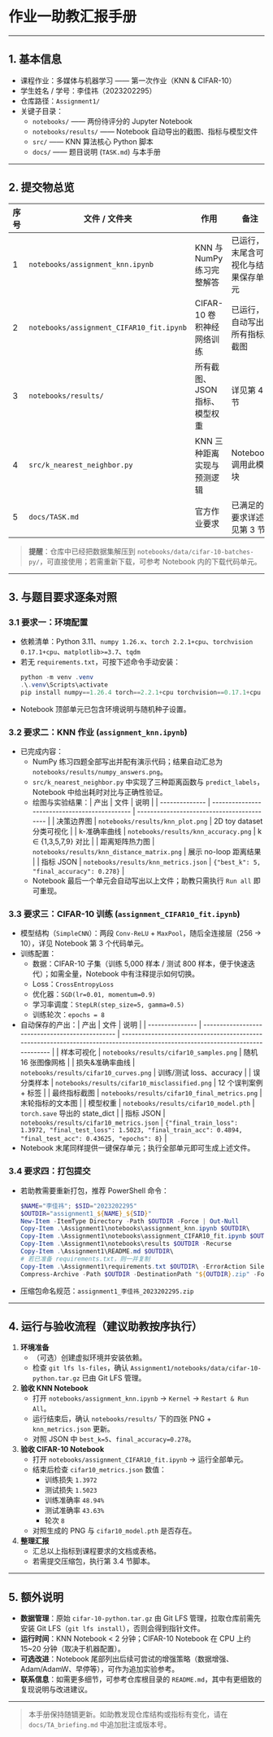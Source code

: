 # 作业一助教汇报手册

---

## 1. 基本信息

- 课程作业：多媒体与机器学习 —— 第一次作业（KNN & CIFAR-10）
- 学生姓名 / 学号：李佳祎（2023202295）
- 仓库路径：`Assignment1/`
- 关键子目录：
  - `notebooks/` —— 两份待评分的 Jupyter Notebook
  - `notebooks/results/` —— Notebook 自动导出的截图、指标与模型文件
  - `src/` —— KNN 算法核心 Python 脚本
  - `docs/` —— 题目说明 (`TASK.md`) 与本手册

---

## 2. 提交物总览

| 序号 | 文件 / 文件夹                              | 作用                          | 备注                               |
| ---- | ------------------------------------------ | ----------------------------- | ---------------------------------- |
| 1    | `notebooks/assignment_knn.ipynb`         | KNN 与 NumPy 练习完整解答     | 已运行，末尾含可视化与结果保存单元 |
| 2    | `notebooks/assignment_CIFAR10_fit.ipynb` | CIFAR-10 卷积神经网络训练     | 已运行，自动写出所有指标/截图      |
| 3    | `notebooks/results/`                     | 所有截图、JSON 指标、模型权重 | 详见第 4 节                        |
| 4    | `src/k_nearest_neighbor.py`              | KNN 三种距离实现与预测逻辑    | Notebook 调用此模块                |
| 5    | `docs/TASK.md`                           | 官方作业要求                  | 已满足的要求详述见第 3 节          |

> **提醒**：仓库中已经把数据集解压到 `notebooks/data/cifar-10-batches-py/`，可直接使用；若需重新下载，可参考 Notebook 内的下载代码单元。

---

## 3. 与题目要求逐条对照

### 3.1 要求一：环境配置

- 依赖清单：Python 3.11、`numpy 1.26.x`、`torch 2.2.1+cpu`、`torchvision 0.17.1+cpu`、`matplotlib>=3.7`、`tqdm`
- 若无 `requirements.txt`，可按下述命令手动安装：
  ```powershell
  python -m venv .venv
  .\.venv\Scripts\activate
  pip install numpy==1.26.4 torch==2.2.1+cpu torchvision==0.17.1+cpu matplotlib tqdm
  ```
- Notebook 顶部单元已包含环境说明与随机种子设置。

### 3.2 要求二：KNN 作业 (`assignment_knn.ipynb`)

- 已完成内容：
  - NumPy 练习四题全部写出并配有演示代码；结果自动汇总为 `notebooks/results/numpy_answers.png`。
  - `src/k_nearest_neighbor.py` 中实现了三种距离函数与 `predict_labels`，Notebook 中给出耗时对比与正确性验证。
  - 绘图与实验结果：| 产出           | 文件                                          | 说明                                       |
    | -------------- | --------------------------------------------- | ------------------------------------------ |
    | 决策边界图     | `notebooks/results/knn_plot.png`            | 2D toy dataset 分类可视化                  |
    | k-准确率曲线   | `notebooks/results/knn_accuracy.png`        | k ∈ {1,3,5,7,9} 对比                      |
    | 距离矩阵热力图 | `notebooks/results/knn_distance_matrix.png` | 展示 no-loop 距离结果                      |
    | 指标 JSON      | `notebooks/results/knn_metrics.json`        | `{"best_k": 5, "final_accuracy": 0.278}` |
  - Notebook 最后一个单元会自动写出以上文件；助教只需执行 `Run all` 即可重现。

### 3.3 要求三：CIFAR-10 训练 (`assignment_CIFAR10_fit.ipynb`)

- 模型结构（`SimpleCNN`）：两段 `Conv-ReLU` + `MaxPool`，随后全连接层（256 -> 10），详见 Notebook 第 3 个代码单元。
- 训练配置：
  - 数据：CIFAR-10 子集（训练 5,000 样本 / 测试 800 样本，便于快速迭代）；如需全量，Notebook 中有注释提示如何切换。
  - Loss：`CrossEntropyLoss`
  - 优化器：`SGD(lr=0.01, momentum=0.9)`
  - 学习率调度：`StepLR(step_size=5, gamma=0.5)`
  - 训练轮次：`epochs = 8`
- 自动保存的产出：| 产出            | 文件                                            | 说明                                                                                                                           |
  | --------------- | ----------------------------------------------- | ------------------------------------------------------------------------------------------------------------------------------ |
  | 样本可视化      | `notebooks/results/cifar10_samples.png`       | 随机 16 张图像网格                                                                                                             |
  | 损失&准确率曲线 | `notebooks/results/cifar10_curves.png`        | 训练/测试 loss、accuracy                                                                                                       |
  | 误分类样本      | `notebooks/results/cifar10_misclassified.png` | 12 个误判案例 + 标签                                                                                                           |
  | 最终指标截图    | `notebooks/results/cifar10_final_metrics.png` | 末轮指标的文本图                                                                                                               |
  | 模型权重        | `notebooks/results/cifar10_model.pth`         | `torch.save` 导出的 state_dict                                                                                               |
  | 指标 JSON       | `notebooks/results/cifar10_metrics.json`      | `{"final_train_loss": 1.3972, "final_test_loss": 1.5023, "final_train_acc": 0.4894, "final_test_acc": 0.43625, "epochs": 8}` |
- Notebook 末尾同样提供一键保存单元；执行全部单元即可生成上述文件。

### 3.4 要求四：打包提交

- 若助教需要重新打包，推荐 PowerShell 命令：
  ```powershell
  $NAME="李佳祎"; $SID="2023202295"
  $OUTDIR="assignment1_${NAME}_${SID}"
  New-Item -ItemType Directory -Path $OUTDIR -Force | Out-Null
  Copy-Item .\Assignment1\notebooks\assignment_knn.ipynb $OUTDIR\
  Copy-Item .\Assignment1\notebooks\assignment_CIFAR10_fit.ipynb $OUTDIR\
  Copy-Item .\Assignment1\notebooks\results $OUTDIR -Recurse
  Copy-Item .\Assignment1\README.md $OUTDIR\
  # 若已准备 requirements.txt，则一并复制
  Copy-Item .\Assignment1\requirements.txt $OUTDIR\ -ErrorAction SilentlyContinue
  Compress-Archive -Path $OUTDIR -DestinationPath "${OUTDIR}.zip" -Force
  ```
- 压缩包命名规范：`assignment1_李佳祎_2023202295.zip`

---

## 4. 运行与验收流程（建议助教按序执行）

1. **环境准备**
   - （可选）创建虚拟环境并安装依赖。
   - 检查 `git lfs ls-files`，确认 `Assignment1/notebooks/data/cifar-10-python.tar.gz` 已由 Git LFS 管理。
2. **验收 KNN Notebook**
   - 打开 `notebooks/assignment_knn.ipynb` → `Kernel` → `Restart & Run All`。
   - 运行结束后，确认 `notebooks/results/` 下的四张 PNG + `knn_metrics.json` 更新。
   - 对照 JSON 中 `best_k=5`、`final_accuracy=0.278`。
3. **验收 CIFAR-10 Notebook**
   - 打开 `notebooks/assignment_CIFAR10_fit.ipynb` → 运行全部单元。
   - 结束后检查 `cifar10_metrics.json` 数值：
     - 训练损失 `1.3972`
     - 测试损失 `1.5023`
     - 训练准确率 `48.94%`
     - 测试准确率 `43.63%`
     - 轮次 `8`
   - 对照生成的 PNG 与 `cifar10_model.pth` 是否存在。
4. **整理汇报**
   - 汇总以上指标到课程要求的文档或表格。
   - 若需提交压缩包，执行第 3.4 节脚本。

---

## 5. 额外说明

- **数据管理**：原始 `cifar-10-python.tar.gz` 由 Git LFS 管理，拉取仓库前需先安装 Git LFS（`git lfs install`），否则会得到指针文件。
- **运行时间**：KNN Notebook < 2 分钟；CIFAR-10 Notebook 在 CPU 上约 15~20 分钟（取决于机器配置）。
- **可选改进**：Notebook 尾部列出后续可尝试的增强策略（数据增强、Adam/AdamW、早停等），可作为追加实验参考。
- **联系信息**：如需更多细节，可参考仓库根目录的 `README.md`，其中有更细致的复现说明与改进建议。

---

> 本手册保持随镝更新。如助教发现仓库结构或指标有变化，请在 `docs/TA_briefing.md` 中追加批注或版本号。
